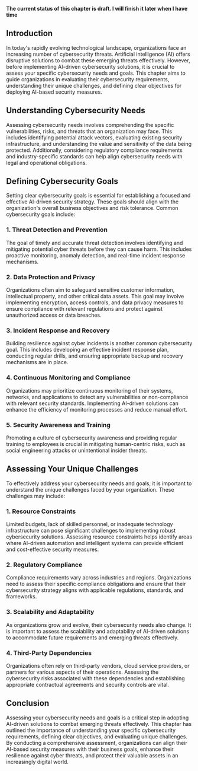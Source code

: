 **The current status of this chapter is draft. I will finish it later when I have time**

Introduction
------------

In today's rapidly evolving technological landscape, organizations face an increasing number of cybersecurity threats. Artificial intelligence (AI) offers disruptive solutions to combat these emerging threats effectively. However, before implementing AI-driven cybersecurity solutions, it is crucial to assess your specific cybersecurity needs and goals. This chapter aims to guide organizations in evaluating their cybersecurity requirements, understanding their unique challenges, and defining clear objectives for deploying AI-based security measures.

Understanding Cybersecurity Needs
---------------------------------

Assessing cybersecurity needs involves comprehending the specific vulnerabilities, risks, and threats that an organization may face. This includes identifying potential attack vectors, evaluating existing security infrastructure, and understanding the value and sensitivity of the data being protected. Additionally, considering regulatory compliance requirements and industry-specific standards can help align cybersecurity needs with legal and operational obligations.

Defining Cybersecurity Goals
----------------------------

Setting clear cybersecurity goals is essential for establishing a focused and effective AI-driven security strategy. These goals should align with the organization's overall business objectives and risk tolerance. Common cybersecurity goals include:

### 1. Threat Detection and Prevention

The goal of timely and accurate threat detection involves identifying and mitigating potential cyber threats before they can cause harm. This includes proactive monitoring, anomaly detection, and real-time incident response mechanisms.

### 2. Data Protection and Privacy

Organizations often aim to safeguard sensitive customer information, intellectual property, and other critical data assets. This goal may involve implementing encryption, access controls, and data privacy measures to ensure compliance with relevant regulations and protect against unauthorized access or data breaches.

### 3. Incident Response and Recovery

Building resilience against cyber incidents is another common cybersecurity goal. This includes developing an effective incident response plan, conducting regular drills, and ensuring appropriate backup and recovery mechanisms are in place.

### 4. Continuous Monitoring and Compliance

Organizations may prioritize continuous monitoring of their systems, networks, and applications to detect any vulnerabilities or non-compliance with relevant security standards. Implementing AI-driven solutions can enhance the efficiency of monitoring processes and reduce manual effort.

### 5. Security Awareness and Training

Promoting a culture of cybersecurity awareness and providing regular training to employees is crucial in mitigating human-centric risks, such as social engineering attacks or unintentional insider threats.

Assessing Your Unique Challenges
--------------------------------

To effectively address your cybersecurity needs and goals, it is important to understand the unique challenges faced by your organization. These challenges may include:

### 1. Resource Constraints

Limited budgets, lack of skilled personnel, or inadequate technology infrastructure can pose significant challenges to implementing robust cybersecurity solutions. Assessing resource constraints helps identify areas where AI-driven automation and intelligent systems can provide efficient and cost-effective security measures.

### 2. Regulatory Compliance

Compliance requirements vary across industries and regions. Organizations need to assess their specific compliance obligations and ensure that their cybersecurity strategy aligns with applicable regulations, standards, and frameworks.

### 3. Scalability and Adaptability

As organizations grow and evolve, their cybersecurity needs also change. It is important to assess the scalability and adaptability of AI-driven solutions to accommodate future requirements and emerging threats effectively.

### 4. Third-Party Dependencies

Organizations often rely on third-party vendors, cloud service providers, or partners for various aspects of their operations. Assessing the cybersecurity risks associated with these dependencies and establishing appropriate contractual agreements and security controls are vital.

Conclusion
----------

Assessing your cybersecurity needs and goals is a critical step in adopting AI-driven solutions to combat emerging threats effectively. This chapter has outlined the importance of understanding your specific cybersecurity requirements, defining clear objectives, and evaluating unique challenges. By conducting a comprehensive assessment, organizations can align their AI-based security measures with their business goals, enhance their resilience against cyber threats, and protect their valuable assets in an increasingly digital world.
